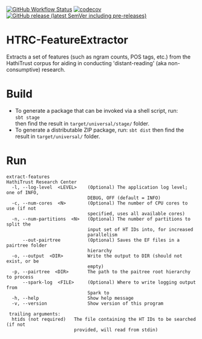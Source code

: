 [![GitHub Workflow Status](https://img.shields.io/github/actions/workflow/status/htrc/HTRC-FeatureExtractor/ci.yml?branch=develop)](https://github.com/htrc/HTRC-FeatureExtractor/actions/workflows/ci.yml)
[![codecov](https://codecov.io/github/htrc/HTRC-FeatureExtractor/branch/develop/graph/badge.svg?token=Y8PXGBZO01)](https://codecov.io/github/htrc/HTRC-FeatureExtractor)
[![GitHub release (latest SemVer including pre-releases)](https://img.shields.io/github/v/release/htrc/HTRC-FeatureExtractor?include_prereleases&sort=semver)](https://github.com/htrc/HTRC-FeatureExtractor/releases/latest)

# HTRC-FeatureExtractor
Extracts a set of features (such as ngram counts, POS tags, etc.) from the HathiTrust
corpus for aiding in conducting 'distant-reading' (aka non-consumptive) research.

# Build
* To generate a package that can be invoked via a shell script, run:  
  `sbt stage`  
  then find the result in `target/universal/stage/` folder.
* To generate a distributable ZIP package, run:
  `sbt dist`
  then find the result in `target/universal/` folder.
  
# Run
```
extract-features
HathiTrust Research Center
  -l, --log-level  <LEVEL>    (Optional) The application log level; one of INFO,
                              DEBUG, OFF (default = INFO)
  -c, --num-cores  <N>        (Optional) The number of CPU cores to use (if not
                              specified, uses all available cores)
  -n, --num-partitions  <N>   (Optional) The number of partitions to split the
                              input set of HT IDs into, for increased
                              parallelism
      --out-pairtree          (Optional) Saves the EF files in a pairtree folder
                              hierarchy
  -o, --output  <DIR>         Write the output to DIR (should not exist, or be
                              empty)
  -p, --pairtree  <DIR>       The path to the paitree root hierarchy to process
      --spark-log  <FILE>     (Optional) Where to write logging output from
                              Spark to
  -h, --help                  Show help message
  -v, --version               Show version of this program

 trailing arguments:
  htids (not required)   The file containing the HT IDs to be searched (if not
                         provided, will read from stdin)
```

